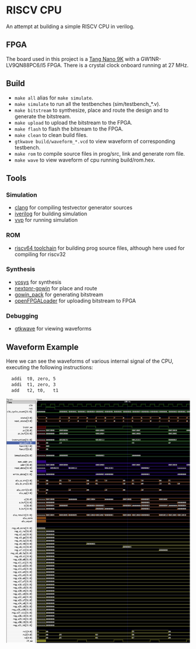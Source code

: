 # RISCV CPU

An attempt at building a simple RISCV CPU in verilog.

## FPGA

The board used in this project is a [Tang Nano 9K](https://wiki.sipeed.com/hardware/en/tang/Tang-Nano-9K/Nano-9K.html) with a GW1NR-LV9QN88PC6/I5 FPGA. There is a crystal clock onboard running at 27 MHz.

## Build

* `make all` alias for `make simulate`.
* `make simulate` to run all the testbenches (sim/testbench_*.v).
* `make bitstream` to synthesize, place and route the design and to generate the bitstream.
* `make upload` to upload the bitstream to the FPGA.
* `make flash` to flash the bitsream to the FPGA.
* `make clean` to clean build files.
* `gtkwave build/waveform_*.vcd` to view waveform of corresponding testbench.
* `make rom` to compile source files in prog/src, link and generate rom file.
* `make wave` to view waveform of cpu running build/rom.hex.

## Tools

### Simulation
* [clang](https://llvm.org) for compiling testvector generator sources
* [iverilog](https://github.com/steveicarus/iverilog) for building simulation
* [vvp](https://steveicarus.github.io/iverilog/developer/guide/vvp/vvp.html) for running simulation

### ROM

* [riscv64 toolchain](https://github.com/riscv-collab/riscv-gnu-toolchain) for building prog source files, although here used for compiling for riscv32
### Synthesis

* [yosys](https://github.com/YosysHQ/oss-cad-suite-build) for synthesis
* [nextpnr-gowin](https://github.com/YosysHQ/apicula) for place and route
* [gowin_pack](https://github.com/YosysHQ/apicula) for generating bitstream
* [openFPGALoader](https://github.com/trabucayre/openFPGALoader) for uploading bitstream to FPGA

### Debugging

* [gtkwave](https://github.com/gtkwave/gtkwave) for viewing waveforms


## Waveform Example
Here we can see the waveforms of various internal signal of the CPU, executing the following instructions:

```(asm)
  addi  t0, zero, 5
  addi  t1, zero, 3
  add   t2, t0,   t1
```

![Waveform adding two numbers](res/waveform_add_two_numbers.png)

